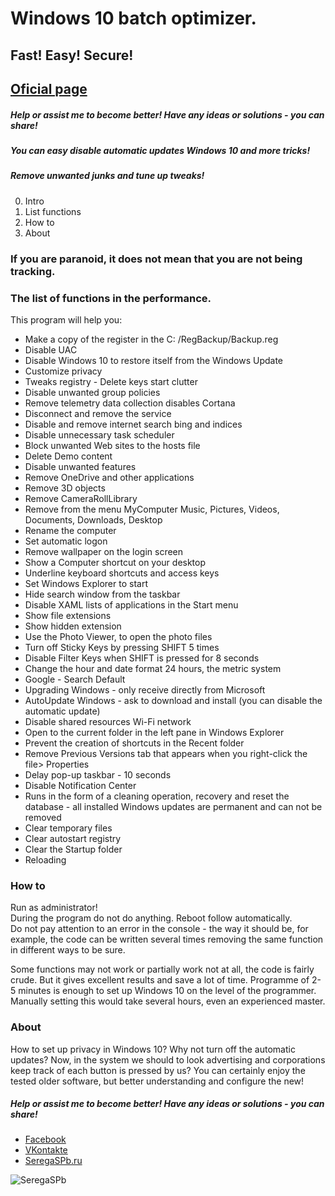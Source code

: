 # Windows 10 batch optimizer.
## Fast! Easy! Secure!
## <a href="http://seregaspb.ru/blog/nastrojshik-windows-10" target="_blank">Oficial page</a>
##### Help or assist me to become better! Have any ideas or solutions - you can share!
##### You can easy disable automatic updates Windows 10 and more tricks!
##### Remove unwanted junks and tune up tweaks!

0. Intro
1. List functions
2. How to
3. About

### If you are paranoid, it does not mean that you are not being tracking.

### The list of functions in the performance.

This program will help you:

* Make a copy of the register in the C: /RegBackup/Backup.reg
* Disable UAC
* Disable Windows 10 to restore itself from the Windows Update
* Customize privacy
* Tweaks registry - Delete keys start clutter
* Disable unwanted group policies
* Remove telemetry data collection disables Cortana
* Disconnect and remove the service
* Disable and remove internet search bing and indices
* Disable unnecessary task scheduler
* Block unwanted Web sites to the hosts file
* Delete Demo content
* Disable unwanted features
* Remove OneDrive and other applications
* Remove 3D objects
* Remove CameraRollLibrary
* Remove from the menu MyComputer Music, Pictures, Videos, Documents, Downloads, Desktop
* Rename the computer
* Set automatic logon
* Remove wallpaper on the login screen
* Show a Computer shortcut on your desktop
* Underline keyboard shortcuts and access keys
* Set Windows Explorer to start
* Hide search window from the taskbar
* Disable XAML lists of applications in the Start menu
* Show file extensions
* Show hidden extension
* Use the Photo Viewer, to open the photo files
* Turn off Sticky Keys by pressing SHIFT 5 times
* Disable Filter Keys when SHIFT is pressed for 8 seconds
* Change the hour and date format 24 hours, the metric system
* Google - Search Default
* Upgrading Windows - only receive directly from Microsoft
* AutoUpdate Windows - ask to download and install (you can disable the automatic update)
* Disable shared resources Wi-Fi network
* Open to the current folder in the left pane in Windows Explorer
* Prevent the creation of shortcuts in the Recent folder
* Remove Previous Versions tab that appears when you right-click the file> Properties
* Delay pop-up taskbar - 10 seconds
* Disable Notification Center
* Runs in the form of a cleaning operation, recovery and reset the database - all installed Windows updates are permanent and can not be removed
* Clear temporary files
* Clear autostart registry
* Clear the Startup folder
* Reloading

### How to

Run as administrator!  
During the program do not do anything. Reboot follow automatically.  
Do not pay attention to an error in the console - the way it should be, for example, the code can be written several times removing the same function in different ways to be sure.  

Some functions may not work or partially work not at all, the code is fairly crude. But it gives excellent results and save a lot of time. Programme of 2-5 minutes is enough to set up Windows 10 on the level of the programmer. Manually setting this would take several hours, even an experienced master.

### About

How to set up privacy in Windows 10? Why not turn off the automatic updates? Now, in the system we should to look advertising and corporations keep track of each button is pressed by us? You can certainly enjoy the tested older software, but better understanding and configure the new!

##### Help or assist me to become better! Have any ideas or solutions - you can share!
* <a href="http://www.facebook.com/s9325901" title="facebook" target="_blank">Facebook</a>
* <a href="http://vk.com/s9325901">VKontakte</a> 
* <a href="http://seregaspb.ru/kontakty" title="my site" target="_blank">SeregaSPb.ru</a>
<img alt="SeregaSPb" src="http://seregaspb.ru/img/serega.png">
